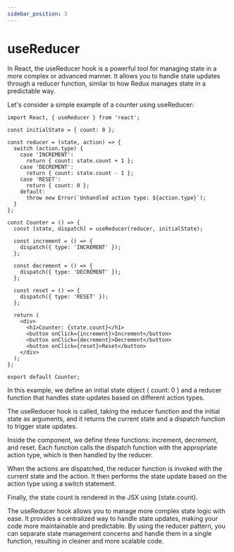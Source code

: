 ```yaml
---
sidebar_position: 3
---
```


# useReducer


In React, the useReducer hook is a powerful tool for managing state in a more complex or advanced manner. It allows you to handle state updates through a reducer function, similar to how Redux manages state in a predictable way.

Let's consider a simple example of a counter using useReducer:

```JSX
import React, { useReducer } from 'react';

const initialState = { count: 0 };

const reducer = (state, action) => {
  switch (action.type) {
    case 'INCREMENT':
      return { count: state.count + 1 };
    case 'DECREMENT':
      return { count: state.count - 1 };
    case 'RESET':
      return { count: 0 };
    default:
      throw new Error(`Unhandled action type: ${action.type}`);
  }
};

const Counter = () => {
  const [state, dispatch] = useReducer(reducer, initialState);

  const increment = () => {
    dispatch({ type: 'INCREMENT' });
  };

  const decrement = () => {
    dispatch({ type: 'DECREMENT' });
  };

  const reset = () => {
    dispatch({ type: 'RESET' });
  };

  return (
    <div>
      <h1>Counter: {state.count}</h1>
      <button onClick={increment}>Increment</button>
      <button onClick={decrement}>Decrement</button>
      <button onClick={reset}>Reset</button>
    </div>
  );
};

export default Counter;

```

In this example, we define an initial state object { count: 0 } and a reducer function that handles state updates based on different action types.

The useReducer hook is called, taking the reducer function and the initial state as arguments, and it returns the current state and a dispatch function to trigger state updates.

Inside the component, we define three functions: increment, decrement, and reset. Each function calls the dispatch function with the appropriate action type, which is then handled by the reducer.

When the actions are dispatched, the reducer function is invoked with the current state and the action. It then performs the state update based on the action type using a switch statement.

Finally, the state count is rendered in the JSX using {state.count}.

The useReducer hook allows you to manage more complex state logic with ease. It provides a centralized way to handle state updates, making your code more maintainable and predictable. By using the reducer pattern, you can separate state management concerns and handle them in a single function, resulting in cleaner and more scalable code.